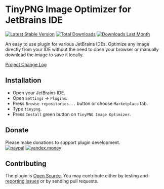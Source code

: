 TinyPNG Image Optimizer for JetBrains IDE
=========================================

[![Latest Stable Version](http://phpstorm.espend.de/badge/11573/version)](https://plugins.jetbrains.com/plugin/11573)
[![Total Downloads](http://phpstorm.espend.de/badge/11573/downloads)](https://plugins.jetbrains.com/plugin/11573)
[![Downloads Last Month](http://phpstorm.espend.de/badge/11573/last-month)](https://plugins.jetbrains.com/plugin/11573)

An easy to use plugin for various JetBrains IDEs. Optimize any image directly from your IDE without the need to open your browser or manually download the image to save it locally.

[Project Change Log](CHANGELOG.md)

Installation
------------
- Open your JetBrains IDE.
- Open `Settings` → `Plugins`.
- Press `Browse repositories...` button or choose `Marketplace` tab.
- Type `tinypng`.
- Press `Install` green button on `TinyPNG Image Optimizer`.

Donate
------
Please make donations to support plugin development.  
[![paypal](https://img.shields.io/badge/Donate-PayPal-green.svg)](https://www.paypal.com/cgi-bin/webscr?cmd=_s-xclick&hosted_button_id=MVG9CP6NZV856)
[![yandex.money](https://img.shields.io/badge/Donate-Yandex.Money-yellow.svg)](https://money.yandex.ru/to/41001209655503)  

Contributing
------------
The plugin is [Open Source](LICENSE.md). You may contribute either by testing and [reporting issues](https://github.com/nvlad/tinypng-optimizer/issues)
or by sending pull requests. 
